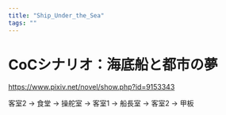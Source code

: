```yaml
---
title: "Ship_Under_the_Sea"
tags: ""
---
```

# CoCシナリオ：海底船と都市の夢

<https://www.pixiv.net/novel/show.php?id=9153343>

客室2 -> 食堂 -> 操舵室 -> 客室1 -> 船長室 -> 客室2 -> 甲板
